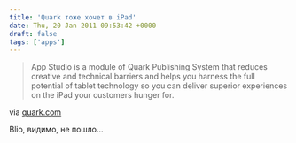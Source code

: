 ```yaml
---
title: 'Quark тоже хочет в iPad'
date: Thu, 20 Jan 2011 09:53:42 +0000
draft: false
tags: ['apps']
---
```


> App Studio is a module of Quark Publishing System that reduces creative and technical barriers and helps you harness the full potential of tablet technology so you can deliver superior experiences on the iPad your customers hunger for.

via [quark.com](http://www.quark.com/Products/Quark_Publishing_System/App_Studio.aspx/en)

Blio, видимо, не пошло…